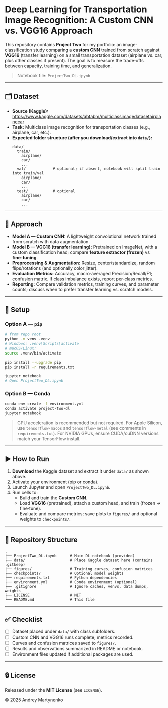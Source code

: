# Deep Learning for Transportation Image Recognition: A Custom CNN vs. VGG16 Approach

This repository contains **Project Two** for my portfolio: an image-classification study comparing a **custom CNN** trained from scratch against **VGG16** (transfer learning) on a small transportation dataset (airplane vs. car, plus other classes if present). The goal is to measure the trade‑offs between capacity, training time, and generalization.

> Notebook file: `ProjectTwo_DL.ipynb`

---

## 🗂️ Dataset

- **Source (Kaggle):** https://www.kaggle.com/datasets/abtabm/multiclassimagedatasetairplanecar  
- **Task:** Multiclass image recognition for transportation classes (e.g., airplane, car, etc.).
- **Expected folder structure (after you download/extract into `data/`):**
  ```
  data/
    train/
      airplane/
      car/
      ...
    val/            # optional; if absent, notebook will split train into train/val
      airplane/
      car/
      ...
    test/           # optional
      airplane/
      car/
      ...
  ```

---

## 🧠 Approach

- **Model A — Custom CNN:** A lightweight convolutional network trained from scratch with data augmentation.
- **Model B — VGG16 (transfer learning):** Pretrained on ImageNet, with a custom classification head; compare **feature extractor (frozen)** vs **fine‑tuning**.
- **Preprocessing & Augmentation:** Resize, center/standardize, random flips/rotations (and optionally color jitter).
- **Evaluation Metrics:** Accuracy, macro‑averaged Precision/Recall/F1; confusion matrix. If class imbalance exists, report per‑class metrics.
- **Reporting:** Compare validation metrics, training curves, and parameter counts; discuss when to prefer transfer learning vs. scratch models.

---

## 🔧 Setup

### Option A — `pip`

```bash
# from repo root
python -m venv .venv
# Windows: .venv\Scripts\activate
# macOS/Linux:
source .venv/bin/activate

pip install --upgrade pip
pip install -r requirements.txt

jupyter notebook
# Open ProjectTwo_DL.ipynb
```

### Option B — Conda

```bash
conda env create -f environment.yml
conda activate project-two-dl
jupyter notebook
```

> GPU acceleration is recommended but not required. For Apple Silicon, use `tensorflow-macos` and `tensorflow-metal` (see comments in `requirements.txt`). For NVIDIA GPUs, ensure CUDA/cuDNN versions match your TensorFlow install.

---

## ▶️ How to Run

1. **Download** the Kaggle dataset and extract it under `data/` as shown above.
2. Activate your environment (pip or conda).
3. Launch Jupyter and open `ProjectTwo_DL.ipynb`.
4. Run cells to:
   - Build and train the **Custom CNN**.
   - Load **VGG16** (pretrained), attach a custom head, and train (frozen → fine‑tune).
   - Evaluate and compare metrics; save plots to `figures/` and optional weights to `checkpoints/`.

---

## 📂 Repository Structure

```
.
├── ProjectTwo_DL.ipynb      # Main DL notebook (provided)
├── data/                    # Place Kaggle dataset here (contains .gitkeep)
├── figures/                 # Training curves, confusion matrices
├── checkpoints/             # Optional model weights
├── requirements.txt         # Python dependencies
├── environment.yml          # Conda environment (optional)
├── .gitignore               # Ignore caches, venvs, data dumps, weights
├── LICENSE                  # MIT
└── README.md                # This file
```

---

## ✅ Checklist

- [ ] Dataset placed under `data/` with class subfolders.
- [ ] Custom CNN and VGG16 runs complete; metrics recorded.
- [ ] Curves and confusion matrices saved to `figures/`.
- [ ] Results and observations summarized in README or notebook.
- [ ] Environment files updated if additional packages are used.

---

## 🔒 License

Released under the **MIT License** (see `LICENSE`).

© 2025 Andrey Martynenko
